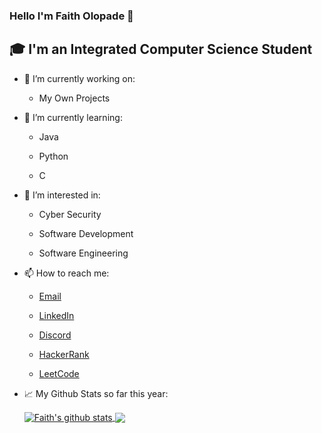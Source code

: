 ### Hello I'm Faith Olopade 👋
## 🎓 I'm an Integrated Computer Science Student

- 🔭 I’m currently working on:

  - My Own Projects
  
- 🌱 I’m currently learning: 

  - Java
  
  - Python
  
  - C
  
- 🤔 I’m interested in: 

  - Cyber Security
  
  - Software Development
  
  - Software Engineering
  
- 📫 How to reach me:

  - [Email](mailto:olopadef@tcd.ie)

  - [LinkedIn](https://www.linkedin.com/in/faitholopade)

  - [Discord](https://discord.gg/rZuunpWU)
  
  - [HackerRank](https://www.hackerrank.com/olopadef?hr_r=1)
  
  - [LeetCode](https://leetcode.com/faitholopade/)
  
  
- 📈 My Github Stats so far this year:

  <a href="https://github.com/olopadef">
   <img align="center" src="https://github-readme-stats.vercel.app/api?username=olopadef&show_icons=true&theme=light&line_height=40" alt="Faith's github stats"/>
  </a>

  <a href="https://github.com/olopadef">
    <img align="center" src="https://github-readme-stats.vercel.app/api/top-langs/?username=olopadef&theme=light&hide_langs_below=1" />
  </a>

<!--
**olopadef/olopadef** is a ✨ _special_ ✨ repository because its `README.md` (this file) appears on your GitHub profile.

Here are some ideas to get you started:

- 🔭 I’m currently working on My Own Projects
- 🌱 I’m currently learning Java
- 👯 I’m looking to collaborate on ...
- 🤔 I’m looking for help with ...
- 💬 Ask me about ...
- 📫 How to reach me: 
<a href="mailto:olopadef@tcd.ie?"><img src="https://img.shields.io/badge/gmail-%23DD0031.svg?&style=for-the-badge&logo=gmail&logoColor=white"/></a>
- 😄 Pronouns: ...
- ⚡ Fun fact: ...
-->
